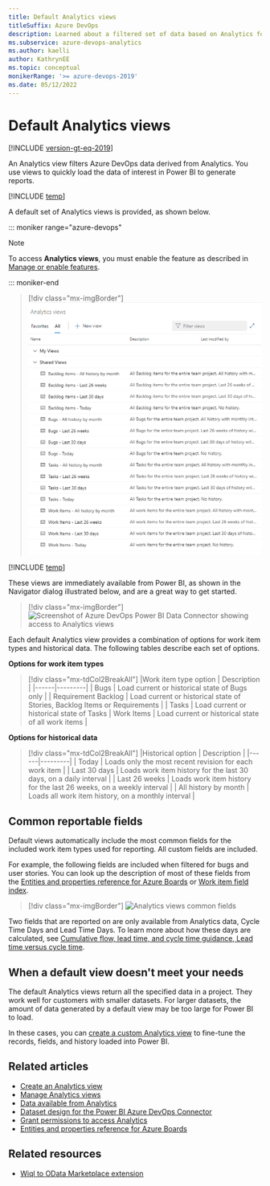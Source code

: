 ```yaml
---
title: Default Analytics views
titleSuffix: Azure DevOps
description: Learned about a filtered set of data based on Analytics for Azure DevOps that supports creating Power BI reports.  
ms.subservice: azure-devops-analytics
ms.author: kaelli
author: KathrynEE
ms.topic: conceptual
monikerRange: '>= azure-devops-2019'
ms.date: 05/12/2022
---
```


# Default Analytics views

[!INCLUDE [version-gt-eq-2019](../../includes/version-gt-eq-2019.md)]

An Analytics view filters Azure DevOps data derived from Analytics. You use views to quickly load the data of interest in Power BI to generate reports. 

[!INCLUDE [temp](includes/analytics-views-warning.md)]

A default set of Analytics views is provided, as shown below. 

::: moniker range="azure-devops"

> [!NOTE]  
> To access **Analytics views**, you must enable the feature as described in [Manage or enable features](../../project/navigation/preview-features.md).  

::: moniker-end

> [!div class="mx-imgBorder"] 
> ![Screenshot of default Analytics views.](./media/default-views/default-views.png)

[!INCLUDE [temp](../includes/analytics-image-differences.md)] 

These views are immediately available from Power BI, as shown in the Navigator dialog illustrated below, and are a great way to get started.

> [!div class="mx-imgBorder"] 
> ![Screenshot of Azure DevOps Power BI Data Connector showing access to Analytics views](media/default-views/navigator-dialog-default-views.png)


Each default Analytics view provides a combination of options for work item types and historical data. The following tables describe each set of options. 

**Options for work item types**

> [!div class="mx-tdCol2BreakAll"]
> |Work item type option | Description |
> |------|---------|
> | Bugs | Load current or historical state of Bugs only |
> | Requirement Backlog | Load current or historical state of Stories, Backlog Items or Requirements |
> | Tasks | Load current or historical state of Tasks
> | Work Items | Load current or historical state of all work items  |

**Options for historical data**

> [!div class="mx-tdCol2BreakAll"]
> |Historical option | Description |
> |------|---------|
> | Today | Loads only the most recent revision for each work item |
> | Last 30 days | Loads work item history for the last 30 days, on a daily interval |
> | Last 26 weeks | Loads work item history for the last 26 weeks, on a weekly interval |
> | All history by month | Loads all work item history, on a monthly interval |

## Common reportable fields  

Default views automatically include the most common fields for the included work item types used for reporting. All custom fields are included. 

For example, the following fields are included when filtered for bugs and user stories. You can look up the description of most of these fields from the [Entities and properties reference for Azure Boards](../analytics/entity-reference-boards.md) or [Work item field index](../../boards/work-items/guidance/work-item-field.md).  

> [!div class="mx-imgBorder"]
> ![Analytics views common fields](media/editable-views/common-fields.png)

Two fields that are reported on are only available from Analytics data, Cycle Time Days and Lead Time Days. To learn more about how these days are calculated, see [Cumulative flow, lead time, and cycle time guidance, Lead time versus cycle time](../dashboards/cumulative-flow-cycle-lead-time-guidance.md#lead-time-versus-cycle-time).

## When a default view doesn't meet your needs 

The default Analytics views return all the specified data in a project. They work well for customers with smaller datasets. For larger datasets, the amount of data generated by a default view  may be too large for Power BI to load. 

In these cases, you can [create a custom Analytics view](analytics-views-create.md) to fine-tune the records, fields, and history loaded into Power BI.  

## Related articles

- [Create an Analytics view](analytics-views-create.md) 
- [Manage Analytics views](analytics-views-manage.md) 
- [Data available from Analytics](data-available-in-analytics.md)
- [Dataset design for the Power BI Azure DevOps Connector](data-connector-dataset.md)
- [Grant permissions to access Analytics](./analytics-security.md)
- [Entities and properties reference for Azure Boards](../analytics/entity-reference-boards.md) 


## Related resources 

- [Wiql to OData Marketplace extension](https://marketplace.visualstudio.com/items?itemName=ms-eswm.wiql-to-odata)